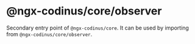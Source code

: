 # @ngx-codinus/core/observer

Secondary entry point of `@ngx-codinus/core`. It can be used by importing from `@ngx-codinus/core/observer`.
